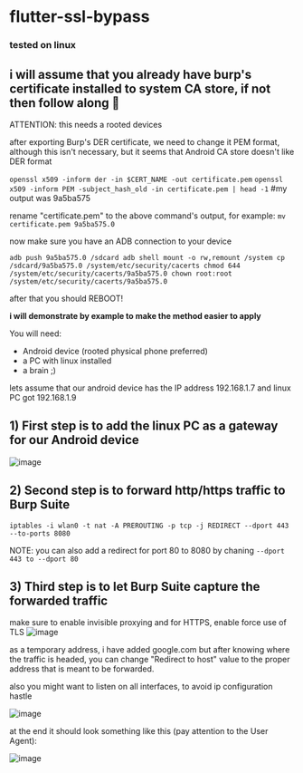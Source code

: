 # flutter-ssl-bypass

### tested on linux
## i will assume that you already have burp's certificate installed to system CA store, if not then follow along 🤦

ATTENTION: this needs a rooted devices

after exporting Burp's DER certificate, we need to change it PEM format, although this isn't necessary, but it seems that Android CA store doesn't like DER format

`openssl x509 -inform der -in $CERT_NAME -out certificate.pem`
`openssl x509 -inform PEM -subject_hash_old -in certificate.pem | head -1` #my output was 9a5ba575

rename "certificate.pem" to the above command's output, for example:
`mv certificate.pem 9a5ba575.0`

now make sure you have an ADB connection to your device

`adb push 9a5ba575.0 /sdcard
adb shell mount -o rw,remount /system
cp /sdcard/9a5ba575.0 /system/etc/security/cacerts
chmod 644 /system/etc/security/cacerts/9a5ba575.0
chown root:root /system/etc/security/cacerts/9a5ba575.0`

after that you should REBOOT!

**i will demonstrate by example to make the method easier to apply**

You will need:
- Android device (rooted physical phone preferred)
- a PC with linux installed
- a brain ;)

lets assume that our android device has the IP address 192.168.1.7
and linux PC got 192.168.1.9

## 1) **First step is to add the linux PC as a gateway for our Android device**

![image](https://user-images.githubusercontent.com/46089361/115142889-ccde2000-a04c-11eb-859f-9d5501a83f5c.png)


## 2) **Second step is to forward http/https traffic to Burp Suite**

`iptables -i wlan0 -t nat -A PREROUTING -p tcp -j REDIRECT --dport 443 --to-ports 8080`

NOTE: you can also add a redirect for port 80 to 8080 by chaning `--dport 443 to --dport 80`


## 3) **Third step is to let Burp Suite capture the forwarded traffic**
make sure to enable invisible proxying
and for HTTPS, enable force use of TLS
![image](https://user-images.githubusercontent.com/46089361/115143520-868ac000-a050-11eb-9fad-5e3829a1f7da.png)

as a temporary address, i have added google.com but after knowing where the traffic is headed, you can change "Redirect to host" value to the proper address that is meant to be forwarded.

also you might want to listen on all interfaces, to avoid ip configuration hastle


![image](https://user-images.githubusercontent.com/46089361/115143599-0ca70680-a051-11eb-85b8-1eda41c4fce3.png)

at the end it should look something like this (pay attention to the User Agent):

![image](https://user-images.githubusercontent.com/46089361/115143751-dae26f80-a051-11eb-9d25-a74a9219d451.png)

